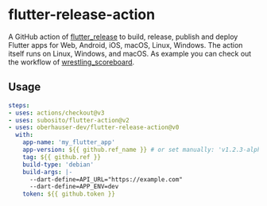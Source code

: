 # flutter-release-action

A GitHub action of [flutter_release](https://github.com/Oberhauser-Dev/flutter_release) to build, release, publish and deploy Flutter apps for Web, Android, iOS, macOS, Linux, Windows.
The action itself runs on Linux, Windows, and macOS.
As example you can check out the workflow of [wrestling_scoreboard](https://github.com/Oberhauser-Dev/wrestling_scoreboard/blob/main/.github/workflows/release.yml).

## Usage

```yaml
steps:
- uses: actions/checkout@v3
- uses: subosito/flutter-action@v2
- uses: oberhauser-dev/flutter-release-action@v0
  with:
    app-name: 'my_flutter_app'
    app-version: ${{ github.ref_name }} # or set manually: 'v1.2.3-alpha.4'
    tag: ${{ github.ref }}
    build-type: 'debian'
    build-args: |-
      --dart-define=API_URL="https://example.com"
      --dart-define=APP_ENV=dev
    token: ${{ github.token }}
```
